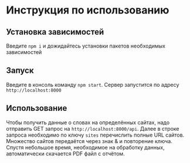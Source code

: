 # Инструкция по использованию

## Установка зависимостей

Введите `npm i` и дожидайтесь установки пакетов необходимых
зависимостей

## Запуск

Введите в консоль команду `npm start`. Сервер запустится по адресу
`http://localhost:8000`

## Использование

Чтобы получить данные о словах на определённых сайтах,
надо отправить GET запрос на `http://localhost:8000/api`. Далее в строке
запроса необходимо по ключу `sites` перечислить полные URL сайтов.
Множество сайтов передаётся через знак & и повторение ключа.
Спустя небольшое время, необходимое на обработку данных,
автоматически скачается PDF файл с отчётом.